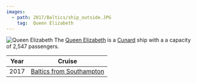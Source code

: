 ```yaml
---
images:
  - path: 2017/Baltics/ship_outside.JPG
    tag:  Queen Elizabeth
---
```

![Queen Elizabeth](../../Diary/2017/Baltics/ship_outside.JPG)
The [Queen Elizabeth](https://www.cunard.co.uk/cruise-ships/queen-elizabeth/) is a [Cunard](Cunard)
ship with a a capacity of 2,547 passengers.

|Year|Cruise|
|-|-|
|2017|[Baltics from Southampton](2017/Baltics/departure)|
